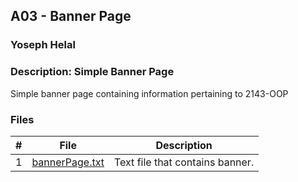## A03 - Banner Page
### Yoseph Helal
### Description: Simple Banner Page

Simple banner page containing information pertaining to 2143-OOP

### Files

|   #   | File     | Description                      |
| :---: | -------- | -------------------------------- |
|   1   | [bannerPage.txt](https://github.com/tranvex/2143-OOP-Helal/blob/main/Assignments/A03/bannerPage.txt) | Text file that contains banner. |
